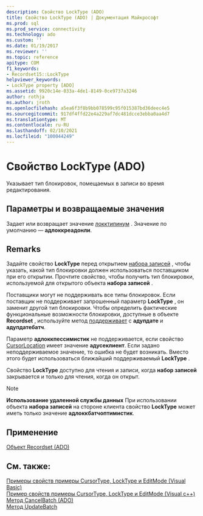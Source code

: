 ```yaml
---
description: Свойство LockType (ADO)
title: Свойство LockType (ADO) | Документация Майкрософт
ms.prod: sql
ms.prod_service: connectivity
ms.technology: ado
ms.custom: ''
ms.date: 01/19/2017
ms.reviewer: ''
ms.topic: reference
apitype: COM
f1_keywords:
- Recordset15::LockType
helpviewer_keywords:
- LockType property [ADO]
ms.assetid: 9920c14e-033a-4de1-8149-0ce9737a3246
author: rothja
ms.author: jroth
ms.openlocfilehash: a5ea6f3f8b9bb078599c95f015387bd36deec4e5
ms.sourcegitcommit: 917df4ffd22e4a229af7dc481dcce3ebba0aa4d7
ms.translationtype: MT
ms.contentlocale: ru-RU
ms.lasthandoff: 02/10/2021
ms.locfileid: "100044249"
---
```

# <a name="locktype-property-ado"></a>Свойство LockType (ADO)
Указывает тип блокировок, помещаемых в записи во время редактирования.  
  
## <a name="settings-and-return-values"></a>Параметры и возвращаемые значения  
 Задает или возвращает значение [локктипинум](./locktypeenum.md) . Значение по умолчанию — **адлоккреадонли**.  
  
## <a name="remarks"></a>Remarks  
 Задайте свойство **LockType** перед открытием [набора записей](./recordset-object-ado.md) , чтобы указать, какой тип блокировки должен использоваться поставщиком при его открытии. Прочтите свойство, чтобы получить тип блокировки, используемой для открытого объекта **набора записей** .  
  
 Поставщики могут не поддерживать все типы блокировок. Если поставщик не поддерживает запрошенный параметр **LockType** , он заменит другой тип блокировки. Чтобы определить фактические функциональные возможности блокировки, доступные в объекте **Recordset** , используйте метод [поддерживает](./supports-method.md) с **адупдате** и **адупдатебатч**.  
  
 Параметр **адлоккпессимистик** не поддерживается, если свойство [CursorLocation](./cursorlocation-property-ado.md) имеет значение **адусеклиент**. Если задано неподдерживаемое значение, то ошибка не будет возникать. Вместо этого будет использоваться ближайший поддерживаемый **LockType** .  
  
 Свойство **LockType** доступно для чтения и записи, когда **набор записей** закрывается и только для чтения, когда он открыт.  
  
> [!NOTE]
>  **Использование удаленной службы данных** При использовании объекта **набора записей** на стороне клиента свойство **LockType** может иметь только значение **адлоккбатчоптимистик**.  
  
## <a name="applies-to"></a>Применение  
 [Объект Recordset (ADO)](./recordset-object-ado.md)  
  
## <a name="see-also"></a>См. также:  
 [Примеры свойств примеры CursorType, LockType и EditMode (Visual Basic)](./cursortype-locktype-and-editmode-properties-example-vb.md)   
 [Пример свойств примеры CursorType, LockType и EditMode (Visual c++)](./cursortype-locktype-and-editmode-properties-example-vc.md)   
 [Метод CancelBatch (ADO)](./cancelbatch-method-ado.md)   
 [Метод UpdateBatch](./updatebatch-method.md)